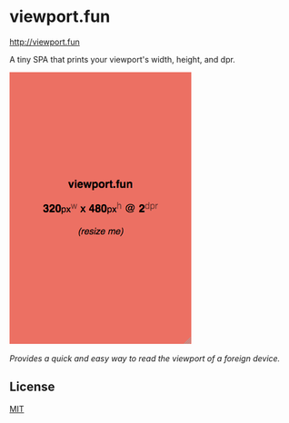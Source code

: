 
# viewport.fun

[http://viewport.fun ](http://viewport.fun)

A tiny SPA that prints your viewport's width, height, and dpr.

<img src="screenshot.png"/>

_Provides a quick and easy way to read the viewport of a foreign device._

## License

[MIT](LICENSE.txt)

